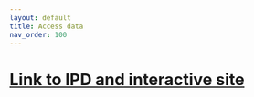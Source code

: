 ```yaml
---
layout: default
title: Access data
nav_order: 100
--- 
```

# [Link to IPD and interactive site](https://labsyspharm.shinyapps.io/hmsclinical/)
